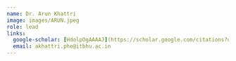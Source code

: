 ```yaml
---
name: Dr. Arun Khattri
image: images/ARUN.jpeg
role: lead
links:
  google-scholar: [HdolpOgAAAAJ](https://scholar.google.com/citations?user=FSVgYkQAAAAJ&hl=en)
  email: akhattri.phe@itbhu.ac.in
---
```

